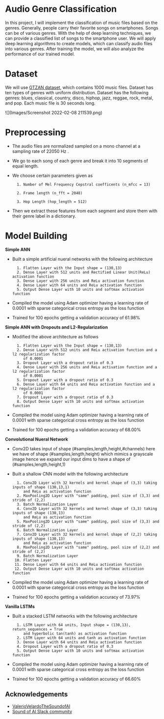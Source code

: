
# Audio Genre Classification

In this project, I will implement the classification of 
music files based on the genres. Generally, people 
carry their favorite songs on smartphones. Songs can be of various 
genres. With the help of deep learning techniques,
we can provide a classified list of songs to the smartphone user.
We will apply deep learning algorithms to create models, which
can classify audio files into various genres. After training the model, 
we will also analyze the performance of our trained model.


# Dataset

We will use [GTZAN dataset](https://www.kaggle.com/andradaolteanu/gtzan-dataset-music-genre-classification), which contains 1000 music files. 
Dataset has ten types of genres with uniform distribution. 
Dataset has the following genres: blues, classical, country,
 disco, hiphop, jazz, reggae, rock, metal, 
and pop. Each music file is 30 seconds long.

![](Images/Screenshot 2022-02-08 211539.png)

# Preprocessing
    
    
- The audio files are normalized sampled on a mono channel at a sampling 
  rate of 22050 Hz .

- We go to each song of each genre and break it into 10 segments 
  of equal length.  

- We choose certain parameters given as  

        1. Number of Mel Frequency Cepstral coefficents (n_mfcc = 13)

        2. Frame length (n_fft = 2048)

        3. Hop Length (hop_length = 512)

- Then we extract these features from each segment and store 
  them with their genre label in a dictionary.

# Model Building

**Simple ANN**
    
- Built a simple artificial nueral networks with the following architecture
        
        1. Flatten Layer with the Input shape = (130,13)
        2. Dense Layer with 512 units and Rectified Linear Unit(ReLu) activation function
        3. Dense Layer with 256 units and ReLu activation function
        4. Dense Layer with 64 units and ReLu activation function
        5. Output Dense Layer with 10 units and softmax activation function

- Compiled the model using Adam optimizer having a learning rate of 
  0.0001 with sparse categorical cross entropy as the loss function

- Trained for 100 epochs getting a validation accuracy of 61.98%



**Simple ANN with Dropouts and L2-Regularization**
    
- Modified the above architecture as follows
        
        1. Flatten Layer with the Input shape = (130,13)
        2. Dense Layer with 512 units and ReLu activation function and a l2 regularization factor
           of 0.0001
        3. Dropout Layer with a dropout ratio of 0.3
        4. Dense Layer with 256 units and ReLu activation function and a l2 regularization factor
           of 0.0001
        5. Dropout Layer with a dropout ratio of 0.3
        6. Dense Layer with 64 units and ReLu activation function and a l2 regularization factor
           of 0.0001
        7. Dropout Layer with a dropout ratio of 0.3
        8. Output Dense Layer with 10 units and softmax activation function

- Compiled the model using Adam optimizer having a learning rate of 
  0.0001 with sparse categorical cross entropy as the loss function

- Trained for 100 epochs getting a validation accuracy of 68.00%


**Convolutional Nueral Network**
    
- Conv2D takes input of shape (#samples,length,height,#channels) here we have of 
  shape (#samples,length,height) which mimics a grayscale image hence we expand 
  our input dims to have a shape of (#samples,length,height,1)
  

- Built a shallow CNN model with the following architecture
        
        1. Conv2D Layer with 32 kernels and kernel shape of (3,3) taking inputs of shape (130,13,1)
           and ReLu as activation function
        2. MaxPooling2D Layer with "same" padding, pool size of (3,3) and stride of (2,2)
        3. Batch Normalization Layer
        4. Conv2D Layer with 32 kernels and kernel shape of (3,3) taking inputs of shape (130,13)
           and ReLu as activation function
        5. MaxPooling2D Layer with "same" padding, pool size of (3,3) and stride of (2,2)
        6. Batch Normalization Layer
        7. Conv2D Layer with 32 kernels and kernel shape of (2,2) taking inputs of shape (130,13)
           and ReLu as activation function
        8. MaxPooling2D Layer with "same" padding, pool size of (2,2) and stride of (2,2)
        9. Batch Normalization Layer
       10. Flatten Layer
       11. Dense Layer with 64 units and ReLu activation function
       12. Output Dense Layer with 10 units and softmax activation function

- Compiled the model using Adam optimizer having a learning rate of 
  0.0001 with sparse categorical cross entropy as the loss function

- Trained for 100 epochs getting a validation accuracy of 73.97%


**Vanilla LSTMs**
    
- Built a stacked LSTM networks with the following architecture
        
        1. LSTM Layer with 64 units, Input shape = (130,13), return_sequences = True
           and hyperbolic tan(tanh) as activation function
        2. LSTM Layer with 64 units and tanh as activation function
        3. Dense Layer with 64 units and ReLu activation function
        4. Dropout Layer with a dropout ratio of 0.3
        5. Output Dense Layer with 10 units and softmax activation function

- Compiled the model using Adam optimizer having a learning rate of 
  0.0001 with sparse categorical cross entropy as the loss function

- Trained for 100 epochs getting a validation accuracy of 66.60%




 










## Acknowledgements

 - [ValerioVelardoTheSoundofAI](https://www.youtube.com/c/ValerioVelardoTheSoundofAI/featured)
 - [Sound of AI Slack community](https://valeriovelardo.com/the-sound-of-ai-community/)


